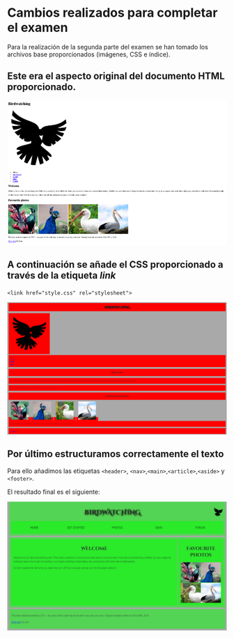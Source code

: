 # Cambios realizados para completar el examen

Para la realización de la segunda parte del examen se han tomado los archivos base proporcionados (imágenes, CSS e índice).

## Este era el aspecto original del documento HTML proporcionado.

![original](Resources/Original.png)

## A continuación se añade el CSS proporcionado a través de la etiqueta *link*

`<link href="style.css" rel="stylesheet">` 

![CSS](Resources/CSS.png)

## Por último estructuramos correctamente el texto

Para ello añadimos las etiquetas ```<header>```, ```<nav>```,```<main>```,```<article>```,```<aside>``` y ```<footer>```.

El resultado final es el siguiente:

![Resultado](Resources/Resultado.PNG)

